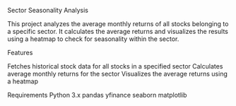 Sector Seasonality Analysis

This project analyzes the average monthly returns of all stocks belonging to a specific sector. It calculates the average returns and visualizes the results using a heatmap to check for seasonality within the sector.

Features

  Fetches historical stock data for all stocks in a specified sector
  Calculates average monthly returns for the sector
  Visualizes the average returns using a heatmap
  
Requirements
  Python 3.x
  pandas
  yfinance
  seaborn
  matplotlib


  
